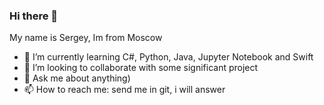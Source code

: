 ### Hi there 👋
My name is Sergey, Im from Moscow 

- 🌱 I’m currently learning C#, Python, Java, Jupyter Notebook and Swift
- 👯 I’m looking to collaborate with some significant project
- 💬 Ask me about anything)
- 📫 How to reach me: send me in git, i will answer
